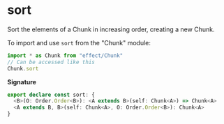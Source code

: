 # sort

Sort the elements of a Chunk in increasing order, creating a new Chunk.

To import and use `sort` from the "Chunk" module:

```ts
import * as Chunk from "effect/Chunk"
// Can be accessed like this
Chunk.sort
```

**Signature**

```ts
export declare const sort: {
  <B>(O: Order.Order<B>): <A extends B>(self: Chunk<A>) => Chunk<A>
  <A extends B, B>(self: Chunk<A>, O: Order.Order<B>): Chunk<A>
}
```
